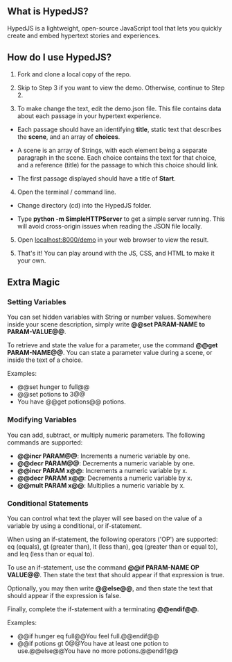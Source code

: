 ## What is HypedJS? 
HypedJS is a lightweight, open-source JavaScript tool that lets you quickly create and embed hypertext stories and experiences.

## How do I use HypedJS?
1. Fork and clone a local copy of the repo.

2. Skip to Step 3 if you want to view the demo.  Otherwise, continue to Step 2.

3. To make change the text, edit the demo.json file. This file contains data about each passage in your hypertext experience.

  * Each passage should have an identifying **title**, static text that describes the **scene**, and an array of **choices**.
  
  * A scene is an array of Strings, with each element being a separate paragraph in the scene. Each choice contains the text for that choice, and a reference (title) for the passage to which this choice should link.

  * The first passage displayed should have a title of **Start**.

4. Open the terminal / command line.

  * Change directory (cd) into the HypedJS folder.

  * Type **python -m SimpleHTTPServer** to get a simple server running. This will avoid cross-origin issues when reading the JSON file locally.

5. Open [localhost:8000/demo](http://localhost:8000/demo) in your web browser to view the result.


5) That's it! You can play around with the JS, CSS, and HTML to make it your own.

## Extra Magic 

### Setting Variables
You can set hidden variables with String or number values.  Somewhere inside your scene description, simply write **@@set PARAM-NAME to PARAM-VALUE@@**.

To retrieve and state the value for a parameter, use the command **@@get PARAM-NAME@@**. You can state a parameter value during a scene, or inside the text of a choice.

Examples:
* @@set hunger to full@@
* @@set potions to 3@@
* You have @@get potions@@ potions. 

### Modifying Variables
You can add, subtract, or multiply numeric parameters.  The following commands are supported:
* **@@incr PARAM@@**: Increments a numeric variable by one.
* **@@decr PARAM@@**: Decrements a numeric variable by one.
* **@@incr PARAM x@@**: Increments a numeric variable by x.
* **@@decr PARAM x@@**: Decrements a numeric variable by x.
* **@@mult PARAM x@@**: Multiplies a numeric variable by x.

### Conditional Statements
You can control what text the player will see based on the value of a variable by using a conditional, or if-statement.

When using an if-statement, the following operators ('OP') are supported: eq (equals), gt (greater than), lt (less than), geq (greater than or equal to), and leq (less than or equal to).

To use an if-statement, use the command **@@if PARAM-NAME OP VALUE@@**.  Then state the text that should appear if that expression is true.

Optionally, you may then write **@@else@@**, and then state the text that should appear if the expression is false.

Finally, complete the if-statement with a terminating **@@endif@@**.

Examples: 
 * @@if hunger eq full@@You feel full.@@endif@@
 * @@if potions gt 0@@You have at least one potion to use.@@else@@You have no more potions.@@endif@@ 

